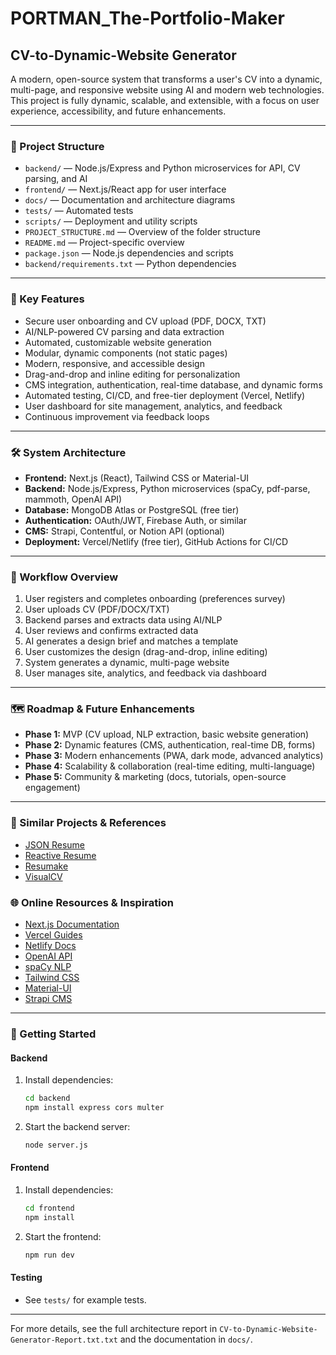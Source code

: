 # PORTMAN_The-Portfolio-Maker

## CV-to-Dynamic-Website Generator

A modern, open-source system that transforms a user's CV into a dynamic, multi-page, and responsive website using AI and modern web technologies. This project is fully dynamic, scalable, and extensible, with a focus on user experience, accessibility, and future enhancements.

---

### 📁 Project Structure
- `backend/` — Node.js/Express and Python microservices for API, CV parsing, and AI
- `frontend/` — Next.js/React app for user interface
- `docs/` — Documentation and architecture diagrams
- `tests/` — Automated tests
- `scripts/` — Deployment and utility scripts
- `PROJECT_STRUCTURE.md` — Overview of the folder structure
- `README.md` — Project-specific overview
- `package.json` — Node.js dependencies and scripts
- `backend/requirements.txt` — Python dependencies

---

### 🚀 Key Features
- Secure user onboarding and CV upload (PDF, DOCX, TXT)
- AI/NLP-powered CV parsing and data extraction
- Automated, customizable website generation
- Modular, dynamic components (not static pages)
- Modern, responsive, and accessible design
- Drag-and-drop and inline editing for personalization
- CMS integration, authentication, real-time database, and dynamic forms
- Automated testing, CI/CD, and free-tier deployment (Vercel, Netlify)
- User dashboard for site management, analytics, and feedback
- Continuous improvement via feedback loops

---

### 🛠️ System Architecture
- **Frontend:** Next.js (React), Tailwind CSS or Material-UI
- **Backend:** Node.js/Express, Python microservices (spaCy, pdf-parse, mammoth, OpenAI API)
- **Database:** MongoDB Atlas or PostgreSQL (free tier)
- **Authentication:** OAuth/JWT, Firebase Auth, or similar
- **CMS:** Strapi, Contentful, or Notion API (optional)
- **Deployment:** Vercel/Netlify (free tier), GitHub Actions for CI/CD

---

### 🔄 Workflow Overview
1. User registers and completes onboarding (preferences survey)
2. User uploads CV (PDF/DOCX/TXT)
3. Backend parses and extracts data using AI/NLP
4. User reviews and confirms extracted data
5. AI generates a design brief and matches a template
6. User customizes the design (drag-and-drop, inline editing)
7. System generates a dynamic, multi-page website
8. User manages site, analytics, and feedback via dashboard

---

### 🗺️ Roadmap & Future Enhancements
- **Phase 1:** MVP (CV upload, NLP extraction, basic website generation)
- **Phase 2:** Dynamic features (CMS, authentication, real-time DB, forms)
- **Phase 3:** Modern enhancements (PWA, dark mode, advanced analytics)
- **Phase 4:** Scalability & collaboration (real-time editing, multi-language)
- **Phase 5:** Community & marketing (docs, tutorials, open-source engagement)

---

### 🔗 Similar Projects & References
- [JSON Resume](https://jsonresume.org/)
- [Reactive Resume](https://rxresu.me/)
- [Resumake](https://resumake.io/)
- [VisualCV](https://www.visualcv.com/)

### 🌐 Online Resources & Inspiration
- [Next.js Documentation](https://nextjs.org/docs)
- [Vercel Guides](https://vercel.com/guides)
- [Netlify Docs](https://docs.netlify.com/)
- [OpenAI API](https://platform.openai.com/docs)
- [spaCy NLP](https://spacy.io/)
- [Tailwind CSS](https://tailwindcss.com/)
- [Material-UI](https://mui.com/)
- [Strapi CMS](https://strapi.io/)

---

### 🏁 Getting Started

#### Backend
1. Install dependencies:
   ```sh
   cd backend
   npm install express cors multer
   ```
2. Start the backend server:
   ```sh
   node server.js
   ```

#### Frontend
1. Install dependencies:
   ```sh
   cd frontend
   npm install
   ```
2. Start the frontend:
   ```sh
   npm run dev
   ```

#### Testing
- See `tests/` for example tests.

---
For more details, see the full architecture report in `CV-to-Dynamic-Website-Generator-Report.txt.txt` and the documentation in `docs/`.